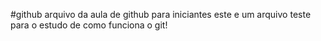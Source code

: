 #github
arquivo da aula de github para iniciantes
este e um arquivo teste para o estudo de como funciona o git!
